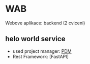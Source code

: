 # WAB
Webove aplikace: backend (2 cviceni)

## helo world service
- used project manager: [PDM]()
- Rest Framework: [FastAPI]
